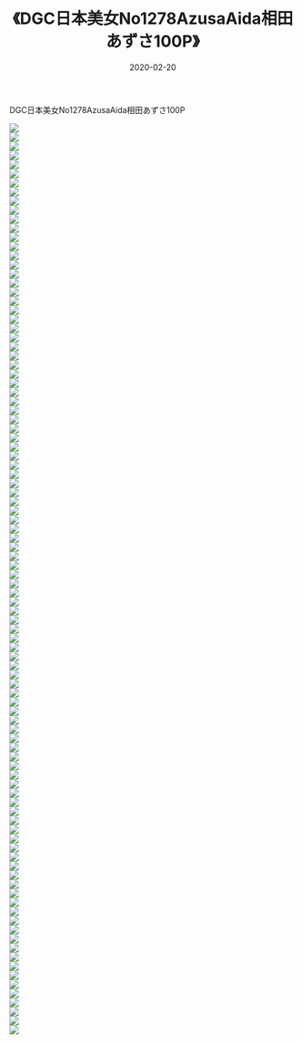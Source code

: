 ﻿---
layout: post
title:  《DGC日本美女No1278AzusaAida相田あずさ100P》
date:   2020-02-20
img: http://pic.660000.xyz/1:/性感/2020/DGC日本美女No1278AzusaAida相田あずさ100P/000.jpg
categories: [美女, 清纯, 唯美]
---

DGC日本美女No1278AzusaAida相田あずさ100P

  ![](http://pic.660000.xyz/1:/性感/2020/DGC日本美女No1278AzusaAida相田あずさ100P/001.jpg) <br> ![](http://pic.660000.xyz/1:/性感/2020/DGC日本美女No1278AzusaAida相田あずさ100P/002.jpg) <br> ![](http://pic.660000.xyz/1:/性感/2020/DGC日本美女No1278AzusaAida相田あずさ100P/003.jpg) <br> ![](http://pic.660000.xyz/1:/性感/2020/DGC日本美女No1278AzusaAida相田あずさ100P/004.jpg) <br> ![](http://pic.660000.xyz/1:/性感/2020/DGC日本美女No1278AzusaAida相田あずさ100P/005.jpg) <br> ![](http://pic.660000.xyz/1:/性感/2020/DGC日本美女No1278AzusaAida相田あずさ100P/006.jpg) <br> ![](http://pic.660000.xyz/1:/性感/2020/DGC日本美女No1278AzusaAida相田あずさ100P/007.jpg) <br> ![](http://pic.660000.xyz/1:/性感/2020/DGC日本美女No1278AzusaAida相田あずさ100P/008.jpg) <br> ![](http://pic.660000.xyz/1:/性感/2020/DGC日本美女No1278AzusaAida相田あずさ100P/009.jpg) <br> ![](http://pic.660000.xyz/1:/性感/2020/DGC日本美女No1278AzusaAida相田あずさ100P/010.jpg) <br> ![](http://pic.660000.xyz/1:/性感/2020/DGC日本美女No1278AzusaAida相田あずさ100P/011.jpg) <br> ![](http://pic.660000.xyz/1:/性感/2020/DGC日本美女No1278AzusaAida相田あずさ100P/012.jpg) <br> ![](http://pic.660000.xyz/1:/性感/2020/DGC日本美女No1278AzusaAida相田あずさ100P/013.jpg) <br> ![](http://pic.660000.xyz/1:/性感/2020/DGC日本美女No1278AzusaAida相田あずさ100P/014.jpg) <br> ![](http://pic.660000.xyz/1:/性感/2020/DGC日本美女No1278AzusaAida相田あずさ100P/015.jpg) <br> ![](http://pic.660000.xyz/1:/性感/2020/DGC日本美女No1278AzusaAida相田あずさ100P/016.jpg) <br> ![](http://pic.660000.xyz/1:/性感/2020/DGC日本美女No1278AzusaAida相田あずさ100P/017.jpg) <br> ![](http://pic.660000.xyz/1:/性感/2020/DGC日本美女No1278AzusaAida相田あずさ100P/018.jpg) <br> ![](http://pic.660000.xyz/1:/性感/2020/DGC日本美女No1278AzusaAida相田あずさ100P/019.jpg) <br> ![](http://pic.660000.xyz/1:/性感/2020/DGC日本美女No1278AzusaAida相田あずさ100P/020.jpg) <br> ![](http://pic.660000.xyz/1:/性感/2020/DGC日本美女No1278AzusaAida相田あずさ100P/021.jpg) <br> ![](http://pic.660000.xyz/1:/性感/2020/DGC日本美女No1278AzusaAida相田あずさ100P/022.jpg) <br> ![](http://pic.660000.xyz/1:/性感/2020/DGC日本美女No1278AzusaAida相田あずさ100P/023.jpg) <br> ![](http://pic.660000.xyz/1:/性感/2020/DGC日本美女No1278AzusaAida相田あずさ100P/024.jpg) <br> ![](http://pic.660000.xyz/1:/性感/2020/DGC日本美女No1278AzusaAida相田あずさ100P/025.jpg) <br> ![](http://pic.660000.xyz/1:/性感/2020/DGC日本美女No1278AzusaAida相田あずさ100P/026.jpg) <br> ![](http://pic.660000.xyz/1:/性感/2020/DGC日本美女No1278AzusaAida相田あずさ100P/027.jpg) <br> ![](http://pic.660000.xyz/1:/性感/2020/DGC日本美女No1278AzusaAida相田あずさ100P/028.jpg) <br> ![](http://pic.660000.xyz/1:/性感/2020/DGC日本美女No1278AzusaAida相田あずさ100P/029.jpg) <br> ![](http://pic.660000.xyz/1:/性感/2020/DGC日本美女No1278AzusaAida相田あずさ100P/030.jpg) <br> ![](http://pic.660000.xyz/1:/性感/2020/DGC日本美女No1278AzusaAida相田あずさ100P/031.jpg) <br> ![](http://pic.660000.xyz/1:/性感/2020/DGC日本美女No1278AzusaAida相田あずさ100P/032.jpg) <br> ![](http://pic.660000.xyz/1:/性感/2020/DGC日本美女No1278AzusaAida相田あずさ100P/033.jpg) <br> ![](http://pic.660000.xyz/1:/性感/2020/DGC日本美女No1278AzusaAida相田あずさ100P/034.jpg) <br> ![](http://pic.660000.xyz/1:/性感/2020/DGC日本美女No1278AzusaAida相田あずさ100P/035.jpg) <br> ![](http://pic.660000.xyz/1:/性感/2020/DGC日本美女No1278AzusaAida相田あずさ100P/036.jpg) <br> ![](http://pic.660000.xyz/1:/性感/2020/DGC日本美女No1278AzusaAida相田あずさ100P/037.jpg) <br> ![](http://pic.660000.xyz/1:/性感/2020/DGC日本美女No1278AzusaAida相田あずさ100P/038.jpg) <br> ![](http://pic.660000.xyz/1:/性感/2020/DGC日本美女No1278AzusaAida相田あずさ100P/039.jpg) <br> ![](http://pic.660000.xyz/1:/性感/2020/DGC日本美女No1278AzusaAida相田あずさ100P/040.jpg) <br> ![](http://pic.660000.xyz/1:/性感/2020/DGC日本美女No1278AzusaAida相田あずさ100P/041.jpg) <br> ![](http://pic.660000.xyz/1:/性感/2020/DGC日本美女No1278AzusaAida相田あずさ100P/042.jpg) <br> ![](http://pic.660000.xyz/1:/性感/2020/DGC日本美女No1278AzusaAida相田あずさ100P/043.jpg) <br> ![](http://pic.660000.xyz/1:/性感/2020/DGC日本美女No1278AzusaAida相田あずさ100P/044.jpg) <br> ![](http://pic.660000.xyz/1:/性感/2020/DGC日本美女No1278AzusaAida相田あずさ100P/045.jpg) <br> ![](http://pic.660000.xyz/1:/性感/2020/DGC日本美女No1278AzusaAida相田あずさ100P/046.jpg) <br> ![](http://pic.660000.xyz/1:/性感/2020/DGC日本美女No1278AzusaAida相田あずさ100P/047.jpg) <br> ![](http://pic.660000.xyz/1:/性感/2020/DGC日本美女No1278AzusaAida相田あずさ100P/048.jpg) <br> ![](http://pic.660000.xyz/1:/性感/2020/DGC日本美女No1278AzusaAida相田あずさ100P/049.jpg) <br> ![](http://pic.660000.xyz/1:/性感/2020/DGC日本美女No1278AzusaAida相田あずさ100P/050.jpg) <br> ![](http://pic.660000.xyz/1:/性感/2020/DGC日本美女No1278AzusaAida相田あずさ100P/051.jpg) <br> ![](http://pic.660000.xyz/1:/性感/2020/DGC日本美女No1278AzusaAida相田あずさ100P/052.jpg) <br> ![](http://pic.660000.xyz/1:/性感/2020/DGC日本美女No1278AzusaAida相田あずさ100P/053.jpg) <br> ![](http://pic.660000.xyz/1:/性感/2020/DGC日本美女No1278AzusaAida相田あずさ100P/054.jpg) <br> ![](http://pic.660000.xyz/1:/性感/2020/DGC日本美女No1278AzusaAida相田あずさ100P/055.jpg) <br> ![](http://pic.660000.xyz/1:/性感/2020/DGC日本美女No1278AzusaAida相田あずさ100P/056.jpg) <br> ![](http://pic.660000.xyz/1:/性感/2020/DGC日本美女No1278AzusaAida相田あずさ100P/057.jpg) <br> ![](http://pic.660000.xyz/1:/性感/2020/DGC日本美女No1278AzusaAida相田あずさ100P/058.jpg) <br> ![](http://pic.660000.xyz/1:/性感/2020/DGC日本美女No1278AzusaAida相田あずさ100P/059.jpg) <br> ![](http://pic.660000.xyz/1:/性感/2020/DGC日本美女No1278AzusaAida相田あずさ100P/060.jpg) <br> ![](http://pic.660000.xyz/1:/性感/2020/DGC日本美女No1278AzusaAida相田あずさ100P/061.jpg) <br> ![](http://pic.660000.xyz/1:/性感/2020/DGC日本美女No1278AzusaAida相田あずさ100P/062.jpg) <br> ![](http://pic.660000.xyz/1:/性感/2020/DGC日本美女No1278AzusaAida相田あずさ100P/063.jpg) <br> ![](http://pic.660000.xyz/1:/性感/2020/DGC日本美女No1278AzusaAida相田あずさ100P/064.jpg) <br> ![](http://pic.660000.xyz/1:/性感/2020/DGC日本美女No1278AzusaAida相田あずさ100P/065.jpg) <br> ![](http://pic.660000.xyz/1:/性感/2020/DGC日本美女No1278AzusaAida相田あずさ100P/066.jpg) <br> ![](http://pic.660000.xyz/1:/性感/2020/DGC日本美女No1278AzusaAida相田あずさ100P/067.jpg) <br> ![](http://pic.660000.xyz/1:/性感/2020/DGC日本美女No1278AzusaAida相田あずさ100P/068.jpg) <br> ![](http://pic.660000.xyz/1:/性感/2020/DGC日本美女No1278AzusaAida相田あずさ100P/069.jpg) <br> ![](http://pic.660000.xyz/1:/性感/2020/DGC日本美女No1278AzusaAida相田あずさ100P/070.jpg) <br> ![](http://pic.660000.xyz/1:/性感/2020/DGC日本美女No1278AzusaAida相田あずさ100P/071.jpg) <br> ![](http://pic.660000.xyz/1:/性感/2020/DGC日本美女No1278AzusaAida相田あずさ100P/072.jpg) <br> ![](http://pic.660000.xyz/1:/性感/2020/DGC日本美女No1278AzusaAida相田あずさ100P/073.jpg) <br> ![](http://pic.660000.xyz/1:/性感/2020/DGC日本美女No1278AzusaAida相田あずさ100P/074.jpg) <br> ![](http://pic.660000.xyz/1:/性感/2020/DGC日本美女No1278AzusaAida相田あずさ100P/075.jpg) <br> ![](http://pic.660000.xyz/1:/性感/2020/DGC日本美女No1278AzusaAida相田あずさ100P/076.jpg) <br> ![](http://pic.660000.xyz/1:/性感/2020/DGC日本美女No1278AzusaAida相田あずさ100P/077.jpg) <br> ![](http://pic.660000.xyz/1:/性感/2020/DGC日本美女No1278AzusaAida相田あずさ100P/078.jpg) <br> ![](http://pic.660000.xyz/1:/性感/2020/DGC日本美女No1278AzusaAida相田あずさ100P/079.jpg) <br> ![](http://pic.660000.xyz/1:/性感/2020/DGC日本美女No1278AzusaAida相田あずさ100P/080.jpg) <br> ![](http://pic.660000.xyz/1:/性感/2020/DGC日本美女No1278AzusaAida相田あずさ100P/081.jpg) <br> ![](http://pic.660000.xyz/1:/性感/2020/DGC日本美女No1278AzusaAida相田あずさ100P/082.jpg) <br> ![](http://pic.660000.xyz/1:/性感/2020/DGC日本美女No1278AzusaAida相田あずさ100P/083.jpg) <br> ![](http://pic.660000.xyz/1:/性感/2020/DGC日本美女No1278AzusaAida相田あずさ100P/084.jpg) <br> ![](http://pic.660000.xyz/1:/性感/2020/DGC日本美女No1278AzusaAida相田あずさ100P/085.jpg) <br> ![](http://pic.660000.xyz/1:/性感/2020/DGC日本美女No1278AzusaAida相田あずさ100P/086.jpg) <br> ![](http://pic.660000.xyz/1:/性感/2020/DGC日本美女No1278AzusaAida相田あずさ100P/087.jpg) <br> ![](http://pic.660000.xyz/1:/性感/2020/DGC日本美女No1278AzusaAida相田あずさ100P/088.jpg) <br> ![](http://pic.660000.xyz/1:/性感/2020/DGC日本美女No1278AzusaAida相田あずさ100P/089.jpg) <br> ![](http://pic.660000.xyz/1:/性感/2020/DGC日本美女No1278AzusaAida相田あずさ100P/090.jpg) <br> ![](http://pic.660000.xyz/1:/性感/2020/DGC日本美女No1278AzusaAida相田あずさ100P/091.jpg) <br> ![](http://pic.660000.xyz/1:/性感/2020/DGC日本美女No1278AzusaAida相田あずさ100P/092.jpg) <br> ![](http://pic.660000.xyz/1:/性感/2020/DGC日本美女No1278AzusaAida相田あずさ100P/093.jpg) <br> ![](http://pic.660000.xyz/1:/性感/2020/DGC日本美女No1278AzusaAida相田あずさ100P/094.jpg) <br> ![](http://pic.660000.xyz/1:/性感/2020/DGC日本美女No1278AzusaAida相田あずさ100P/095.jpg) <br> ![](http://pic.660000.xyz/1:/性感/2020/DGC日本美女No1278AzusaAida相田あずさ100P/096.jpg) <br> ![](http://pic.660000.xyz/1:/性感/2020/DGC日本美女No1278AzusaAida相田あずさ100P/097.jpg) <br> ![](http://pic.660000.xyz/1:/性感/2020/DGC日本美女No1278AzusaAida相田あずさ100P/098.jpg) <br> ![](http://pic.660000.xyz/1:/性感/2020/DGC日本美女No1278AzusaAida相田あずさ100P/099.jpg) <br> ![](http://pic.660000.xyz/1:/性感/2020/DGC日本美女No1278AzusaAida相田あずさ100P/100.jpg) <br>